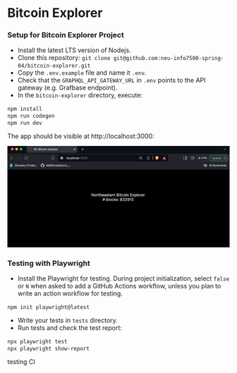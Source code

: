 # Bitcoin Explorer

### Setup for Bitcoin Explorer Project
* Install the latest LTS version of Nodejs.
* Clone this repository: `git clone git@github.com:neu-info7500-spring-04/bitcoin-explorer.git`
* Copy the `.env.example` file and name it `.env`. 
* Check that the `GRAPHQL_API_GATEWAY_URL` in `.env` points to the API gateway (e.g. Grafbase endpoint).
* In the `bitcoin-explorer` directory, execute:
```
npm install 
npm run codegen
npm run dev
```
The app should be visible at http://localhost:3000:

![bitcoin.png](bitcoin.png)

### Testing with Playwright
* Install the Playwright for testing. 
During project initialization, select `false` or `N` when asked to add a GitHub Actions workflow, unless you plan to write an action workflow for testing.
```
npm init playwright@latest
``` 
* Write your tests in `tests` directory.
* Run tests and check the test report: 
``` 
npx playwright test 
npx playwright show-report
```

testing CI